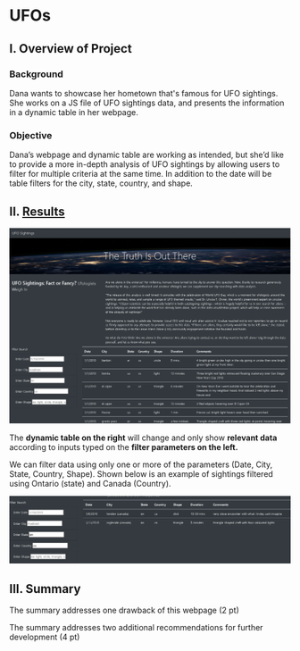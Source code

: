 # UFOs

## I. Overview of Project

### Background
Dana wants to showcase her hometown that's famous for UFO sightings. She works on a JS file of UFO sightings data, and presents the information in a dynamic table in her webpage.

### Objective
Dana’s webpage and dynamic table are working as intended, but she’d like to provide a more in-depth analysis of UFO sightings by allowing users to filter for multiple criteria at the same time. In addition to the date will be table filters for the city, state, country, and shape.


## II. [Results](index.html)

![](Static/images/webpage.PNG)

The **dynamic table on the right** will change and only show **relevant data** according to inputs typed on the **filter 
parameters on the left.** 

We can filter data using only one  or more of the parameters (Date, City, State, Country, Shape). Shown below is an example of sightings filtered using Ontario (state) and Canada (Country).

![](Static/images/search_result.PNG)


## III. Summary

The summary addresses one drawback of this webpage (2 pt)

The summary addresses two additional recommendations for further development (4 pt)
